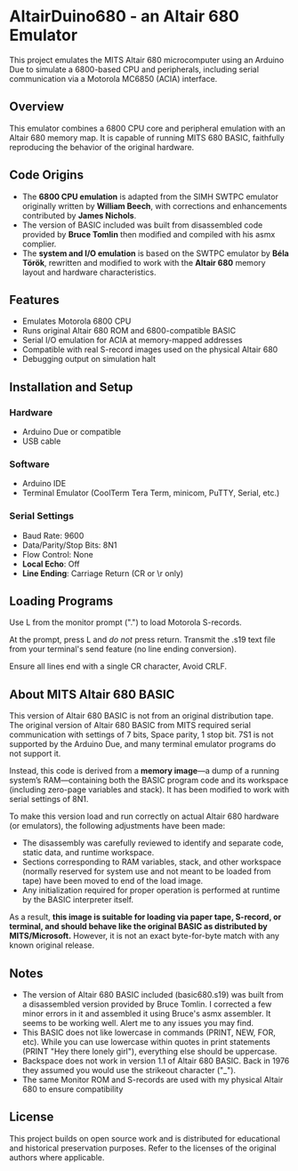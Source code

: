 # AltairDuino680 - an Altair 680 Emulator

This project emulates the MITS Altair 680 microcomputer using an Arduino Due to simulate a 6800-based CPU and peripherals, including serial communication via a Motorola MC6850 (ACIA) interface.

## Overview

This emulator combines a 6800 CPU core and peripheral emulation with an Altair 680 memory map. It is capable of running MITS 680 BASIC, faithfully reproducing the behavior of the original hardware.

## Code Origins

- The **6800 CPU emulation** is adapted from the SIMH SWTPC emulator originally written by **William Beech**, with corrections and enhancements contributed by **James Nichols**.
- The version of BASIC included was built from disassembled code provided by **Bruce Tomlin** then modified and compiled with his asmx complier.
- The **system and I/O emulation** is based on the SWTPC emulator by **Béla Török**, rewritten and modified to work with the **Altair 680** memory layout and hardware characteristics.

## Features

- Emulates Motorola 6800 CPU
- Runs original Altair 680 ROM and 6800-compatible BASIC
- Serial I/O emulation for ACIA at memory-mapped addresses
- Compatible with real S-record images used on the physical Altair 680
- Debugging output on simulation halt

## Installation and Setup

### Hardware
- Arduino Due or compatible
- USB cable

### Software
- Arduino IDE
- Terminal Emulator (CoolTerm Tera Term, minicom, PuTTY, Serial, etc.)

### Serial Settings
- Baud Rate: 9600
- Data/Parity/Stop Bits: 8N1
- Flow Control: None
- **Local Echo**: Off
- **Line Ending**: Carriage Return (CR or \r only)

## Loading Programs
Use L from  the monitor prompt (".") to load Motorola S-records.

At the prompt, press L and *do not* press return.  Transmit the .s19 text file from your terminal's send feature (no line ending conversion).

Ensure all lines end with a single CR character,  Avoid CRLF.

## About MITS Altair 680 BASIC

This version of Altair 680 BASIC is not from an original distribution tape. The original version of Altair 680 BASIC from MITS required serial communication with settings of 7 bits, Space parity, 1 stop bit.  7S1 is not supported by the Arduino Due, and many terminal emulator programs do not support it.

Instead, this code is derived from a **memory image**—a dump of a running system’s RAM—containing both the BASIC program code and its workspace (including zero-page variables and stack).  It has been modified to work with serial settings of 8N1.

To make this version load and run correctly on actual Altair 680 hardware (or emulators), the following adjustments have been made:

- The disassembly was carefully reviewed to identify and separate code, static data, and runtime workspace.
- Sections corresponding to RAM variables, stack, and other workspace (normally reserved for system use and not meant to be loaded from tape) have been moved to end of the load image.
- Any initialization required for proper operation is performed at runtime by the BASIC interpreter itself.

As a result, **this image is suitable for loading via paper tape, S-record, or terminal, and should behave like the original BASIC as distributed by MITS/Microsoft.**  However, it is not an exact byte-for-byte match with any known original release.

## Notes

- The version of Altair 680 BASIC included (basic680.s19) was built from a disassembled version provided by Bruce Tomlin. I corrected a few minor errors in it and assembled it using Bruce's asmx assembler. It seems to be working well. Alert me to any issues you may find.
- This BASIC does not like lowercase in commands (PRINT, NEW, FOR, etc).  While you can use lowercase within quotes in print statements (PRINT "Hey there lonely girl"), everything else should be uppercase.
- Backspace does not work in version 1.1 of Altair 680 BASIC.  Back in 1976 they assumed you would use the strikeout character ("_").
- The same Monitor ROM and S-records are used with my physical Altair 680 to ensure compatibility

## License

This project builds on open source work and is distributed for educational and historical preservation purposes. Refer to the licenses of the original authors where applicable.

